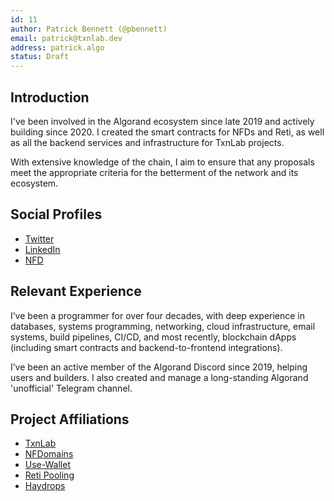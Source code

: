 ```yaml
---
id: 11
author: Patrick Bennett (@pbennett)
email: patrick@txnlab.dev
address: patrick.algo
status: Draft
---
```


## Introduction

I've been involved in the Algorand ecosystem since late 2019 and actively building since 2020. I created the smart contracts for NFDs and Reti, as well as all the backend services and infrastructure for TxnLab projects.

With extensive knowledge of the chain, I aim to ensure that any proposals meet the appropriate criteria for the betterment of the network and its ecosystem.

## Social Profiles

- [Twitter](https://x.com/patrickbennett)
- [LinkedIn](https://www.linkedin.com/in/patrick-bennett)
- [NFD](https://app.nf.domains/name/patrick.algo)

## Relevant Experience

I’ve been a programmer for over four decades, with deep experience in databases, systems programming, networking, cloud infrastructure, email systems, build pipelines, CI/CD, and most recently, blockchain dApps (including smart contracts and backend-to-frontend integrations).

I’ve been an active member of the Algorand Discord since 2019, helping users and builders. I also created and manage a long-standing Algorand 'unofficial' Telegram channel.

## Project Affiliations

- [TxnLab](https://www.txnlab.dev/)
- [NFDomains](https://app.nf.domains/)
- [Use-Wallet](https://github.com/TxnLab/use-wallet)
- [Reti Pooling](https://reti.nodely.io/)
- [Haydrops](https://drops.hay.app/drops)
